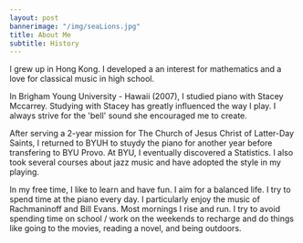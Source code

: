 ```yaml
---
layout: post
bannerimage: "/img/seaLions.jpg"
title: About Me
subtitle: History
---
```


I grew up in Hong Kong. I developed a an interest for mathematics and a love
for classical music in high school.

In Brigham Young University - Hawaii (2007), I studied piano with Stacey
Mccarrey. Studying with Stacey has greatly influenced the way I play. I always
strive for the 'bell' sound she encouraged me to create.

After serving a 2-year mission for The Church of Jesus Christ of Latter-Day
Saints, I returned to BYUH to stuydy the piano for another year before
transfering to BYU Provo. At BYU, I eventually discovered a Statistics. I also
took several courses about jazz music and have adopted the style in my playing.

In my free time, I like to learn and have fun. I aim for a balanced life. I try
to spend time at the piano every day. I particularly enjoy the music of
Rachmaninoff and Bill Evans. Most mornings I rise and run. I try to avoid
spending time on school / work on the weekends to recharge and do things like
going to the movies, reading a novel, and being outdoors.
